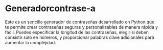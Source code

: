 # Generadorcontrase-a
Este es un sencillo generador de contraseñas desarrollado en Python que te permite crear contraseñas seguras y personalizables de manera rápida y fácil. Puedes especificar la longitud de las contraseñas, elegir si deben consistir solo en números, y proporcionar palabras clave adicionales para aumentar la complejidad.
